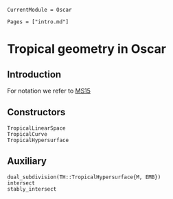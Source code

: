 ```@meta
CurrentModule = Oscar
```

```@contents
Pages = ["intro.md"]
```

# Tropical geometry in Oscar

## Introduction

For notation we refer to [MS15](@cite)

## Constructors

```@docs
TropicalLinearSpace
TropicalCurve
TropicalHypersurface
```

## Auxiliary

```@docs
dual_subdivision(TH::TropicalHypersurface{M, EMB})
intersect
stably_intersect
```
